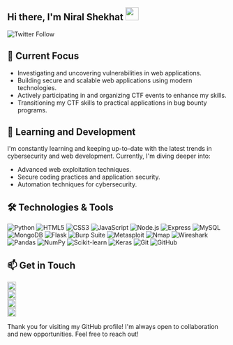 ## Hi there, I'm Niral Shekhat <img src="https://media.giphy.com/media/hvRJCLFzcasrR4ia7z/giphy.gif" width="30px">


![Twitter Follow](https://img.shields.io/twitter/follow/niral_shekhat?style=social)


## 🔭 Current Focus
- Investigating and uncovering vulnerabilities in web applications.
- Building secure and scalable web applications using modern technologies.
- Actively participating in and organizing CTF events to enhance my skills.
- Transitioning my CTF skills to practical applications in bug bounty programs.

## 🌱 Learning and Development
I'm constantly learning and keeping up-to-date with the latest trends in cybersecurity and web development. Currently, I'm diving deeper into:
- Advanced web exploitation techniques.
- Secure coding practices and application security.
- Automation techniques for cybersecurity.

## 🛠️ Technologies & Tools
![Python](https://img.shields.io/badge/-Python-3776AB?style=flat&logo=python&logoColor=white)
![HTML5](https://img.shields.io/badge/-HTML5-E34F26?style=flat&logo=html5&logoColor=white)
![CSS3](https://img.shields.io/badge/-CSS3-1572B6?style=flat&logo=css3&logoColor=white)
![JavaScript](https://img.shields.io/badge/-JavaScript-F7DF1E?style=flat&logo=javascript&logoColor=black)
![Node.js](https://img.shields.io/badge/-Node.js-339933?style=flat&logo=node.js&logoColor=white)
![Express](https://img.shields.io/badge/-Express-000000?style=flat&logo=express&logoColor=white)
![MySQL](https://img.shields.io/badge/-MySQL-4479A1?style=flat&logo=mysql&logoColor=white)
![MongoDB](https://img.shields.io/badge/-MongoDB-47A248?style=flat&logo=mongodb&logoColor=white)
![Flask](https://img.shields.io/badge/-Flask-000000?style=flat&logo=flask&logoColor=white)
![Burp Suite](https://img.shields.io/badge/-Burp_Suite-FF6800?style=flat&logo=burp-suite&logoColor=white)
![Metasploit](https://img.shields.io/badge/-Metasploit-4A90E2?style=flat&logo=metasploit&logoColor=white)
![Nmap](https://img.shields.io/badge/-Nmap-4682B4?style=flat&logo=nmap&logoColor=white)
![Wireshark](https://img.shields.io/badge/-Wireshark-1679A7?style=flat&logo=wireshark&logoColor=white)
![Pandas](https://img.shields.io/badge/-Pandas-150458?style=flat&logo=pandas&logoColor=white)
![NumPy](https://img.shields.io/badge/-NumPy-013243?style=flat&logo=numpy&logoColor=white)
![Scikit-learn](https://img.shields.io/badge/-Scikit--learn-F7931E?style=flat&logo=scikit-learn&logoColor=white)
![Keras](https://img.shields.io/badge/-Keras-D00000?style=flat&logo=keras&logoColor=white)
![Git](https://img.shields.io/badge/-Git-F05032?style=flat&logo=git&logoColor=white)
![GitHub](https://img.shields.io/badge/-GitHub-181717?style=flat&logo=github&logoColor=white)


## 📫 Get in Touch
[<img src="https://img.shields.io/badge/Email-0078D4?style=flat&logo=gmail&logoColor=white" alt="Email" height="20">](mailto:shekhatniral18@example.com)\
[<img src="https://img.shields.io/badge/LinkedIn-0A66C2?style=flat&logo=linkedin&logoColor=white" alt="LinkedIn" height="20">](https://www.linkedin.com/in/niral-shekhat-45ab55244)\
[<img src="https://img.shields.io/badge/Twitter-1DA1F2?style=flat&logo=twitter&logoColor=white" alt="Twitter" height="20">](https://twitter.com/niral_shekhat)\
[<img src="https://img.shields.io/badge/Blog-FF5722?style=flat&logo=blogger&logoColor=white" alt="Blog" height="20">](https://medium.com/@shekhatniral18)

Thank you for visiting my GitHub profile! I'm always open to collaboration and new opportunities. Feel free to reach out!


<!--
**wizaard07/wizaard07** is a ✨ _special_ ✨ repository because its `README.md` (this file) appears on your GitHub profile.

Here are some ideas to get you started:

- 🔭 I’m currently working on ...
- 🌱 I’m currently learning ...
- 👯 I’m looking to collaborate on ...
- 🤔 I’m looking for help with ...
- 💬 Ask me about ...
- 📫 How to reach me: ...
- 😄 Pronouns: ...
- ⚡ Fun fact: ...
-->
